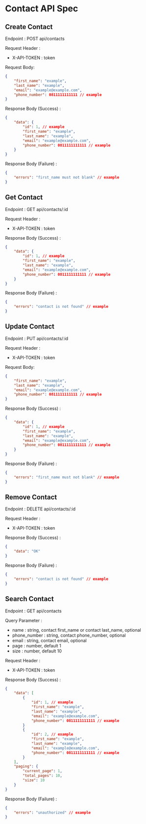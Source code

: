 # Contact API Spec

## Create Contact

Endpoint : POST api/contacts

Request Header :

- X-API-TOKEN : token

Request Body:

```json
{
	"first_name": "example",
	"last_name": "example",
	"email": "example@example.com",
	"phone_number": 0811111111111 // example
}
```

Response Body (Success) :

```json
{
	"data": {
		"id": 1, // example
		"first_name": "example",
		"last_name": "example",
		"email": "example@example.com",
		"phone_number": 0811111111111 // example
	}
}
```

Response Body (Failure) :

```json
{
	"errors": "first_name must not blank" // example
}
```

## Get Contact

Endpoint : GET api/contacts/:id

Request Header :

- X-API-TOKEN : token

Response Body (Success) :

```json
{
	"data": {
		"id": 1, // example
		"first_name": "example",
		"last_name": "example",
		"email": "example@example.com",
		"phone_number": 0811111111111 // example
	}
}
```

Response Body (Failure) :

```json
{
	"errors": "contact is not found" // example
}
```

## Update Contact

Endpoint : PUT api/contacts/:id

Request Header :

- X-API-TOKEN : token

Request Body:

```json
{
	"first_name": "example",
	"last_name": "example",
	"email": "example@example.com",
	"phone_number": 0811111111111 // example
}
```

Response Body (Success) :

```json
{
	"data": {
		"id": 1, // example
		"first_name": "example",
		"last_name": "example",
		"email": "example@example.com",
		"phone_number": 0811111111111 // example
	}
}
```

Response Body (Failure) :

```json
{
	"errors": "first_name must not blank" // example
}
```

## Remove Contact

Endpoint : DELETE api/contacts/:id

Request Header :

- X-API-TOKEN : token

Response Body (Success) :

```json
{
	"data": "OK"
}
```

Response Body (Failure) :

```json
{
	"errors": "contact is not found" // example
}
```

## Search Contact

Endpoint : GET api/contacts

Query Parameter :

- name : string, contact first_name or contact last_name, optional
- phone_number : string, contact phone_number, optional
- email : string, contact email, optional
- page : number, default 1
- size : number, default 10

Request Header :

- X-API-TOKEN : token

Response Body (Success) :

```json
{
	"data": [
		{
			"id": 1, // example
			"first_name": "example",
			"last_name": "example",
			"email": "example@example.com",
			"phone_number": 0811111111111 // example
		}
		{
			"id": 2, // example
			"first_name": "example",
			"last_name": "example",
			"email": "example@example.com",
			"phone_number": 0811111111111 // example
		}
	],
    "paging": {
        "current_page": 1,
        "total_pages": 10,
        "size": 10
    }
}
```

Response Body (Failure) :

```json
{
	"errors": "unauthorized" // example
}
```
